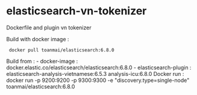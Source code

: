 # elasticsearch-vn-tokenizer
Dockerfile and plugin vn tokenizer

Build with docker image :
	 
	 docker pull toanmai/elasticsearch:6.8.0

Build from :
	- docker-image : docker.elastic.co/elasticsearch/elasticsearch:6.8.0
	- elasticsearch-plugin : elasticsearch-analysis-vietnamese:6.5.3
							 analysis-icu:6.8.0
Docker run :
	docker run -p 9200:9200 -p 9300:9300 -e "discovery.type=single-node" toanmai/elasticsearch:6.8.0

